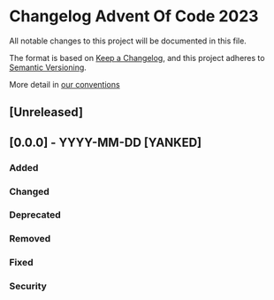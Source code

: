 # Changelog Advent Of Code 2023

All notable changes to this project will be documented in this file.

The format is based on [Keep a Changelog](https://keepachangelog.com/en/1.0.0/),
and this project adheres to [Semantic Versioning](https://semver.org/spec/v2.0.0.html).

More detail
in [our conventions](https://ellamedia.atlassian.net/wiki/spaces/FROGS42/pages/820805718/Project+Conventions)

## [Unreleased]

## [0.0.0] - YYYY-MM-DD [YANKED]

### Added

### Changed

### Deprecated

### Removed

### Fixed

### Security
